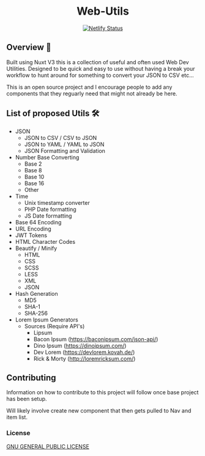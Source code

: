 <h1 align="center">Web-Utils</h1>
<p align="center">
  <a href="https://app.netlify.com/sites/web-utils/deploys">
    <img src="https://api.netlify.com/api/v1/badges/7015e548-c9e1-46e5-bdc9-2691f306fc9a/deploy-status"
         alt="Netlify Status">
  </a>
</p>

## Overview :book:

Built using Nuxt V3 this is a collection of useful and often used Web Dev Utilities. Designed to be quick and easy to use without having a break your workflow to hunt around for something to convert your JSON to CSV etc...

This is an open source project and I encourage people to add any components that they reguarly need that might not already be here.

## List of proposed Utils :hammer_and_wrench:	

- JSON
  - JSON to CSV / CSV to JSON
  - JSON to YAML / YAML to JSON
  -  JSON Formatting and Validation
- Number Base Converting
  - Base 2
  - Base 8
  - Base 10
  - Base 16
  - Other
- Time
  - Unix timestamp converter
  - PHP Date formatting
  - JS Date formatting
- Base 64 Encoding
- URL Encoding
- JWT Tokens
- HTML Character Codes
- Beautify / Minify
  - HTML
  - CSS
  - SCSS
  - LESS
  - XML
  - JSON
- Hash Generation
  - MD5
  - SHA-1
  - SHA-256
- Lorem Ipsum Generators
  - Sources (Require API's)
    - Lipsum
    - Bacon Ipsum (https://baconipsum.com/json-api/)
    - Dino Ipsum (https://dinoipsum.com/)
    - Dev Lorem (https://devlorem.kovah.de/)
    - Rick & Morty (http://loremricksum.com/)

## Contributing

Information on how to contribute to this project will follow once base project has been setup. 

Will likely involve create new component that then gets pulled to Nav and item list.


### License

[GNU GENERAL PUBLIC LICENSE](https://github.com/samroberts707/Web-Utils/blob/master/LICENSE)